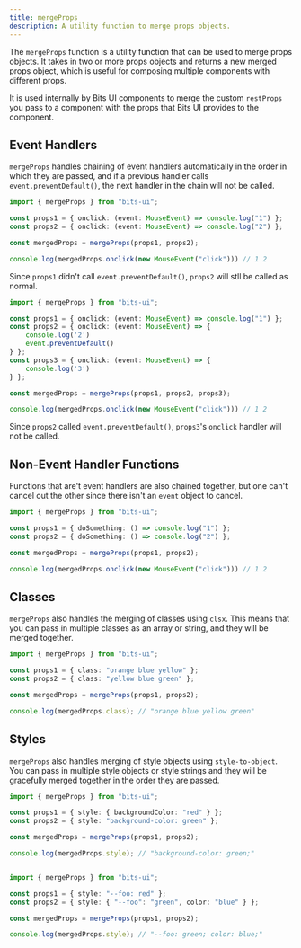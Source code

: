 ```yaml
---
title: mergeProps
description: A utility function to merge props objects.
---
```


The `mergeProps` function is a utility function that can be used to merge props objects. It takes in two or more props objects and returns a new merged props object, which is useful for composing multiple components with different props.

It is used internally by Bits UI components to merge the custom `restProps` you pass to a component with the props that Bits UI provides to the component.

## Event Handlers

`mergeProps` handles chaining of event handlers automatically in the order in which they are passed, and if a previous handler calls `event.preventDefault()`, the next handler in the chain will not be called.

```ts
import { mergeProps } from "bits-ui";

const props1 = { onclick: (event: MouseEvent) => console.log("1") };
const props2 = { onclick: (event: MouseEvent) => console.log("2") };

const mergedProps = mergeProps(props1, props2);

console.log(mergedProps.onclick(new MouseEvent("click"))) // 1 2
```

Since `props1` didn't call `event.preventDefault()`, `props2` will stll be called as normal.

```ts
import { mergeProps } from "bits-ui";

const props1 = { onclick: (event: MouseEvent) => console.log("1") };
const props2 = { onclick: (event: MouseEvent) => {
	console.log('2')
	event.preventDefault()
} };
const props3 = { onclick: (event: MouseEvent) => {
	console.log('3')
} };

const mergedProps = mergeProps(props1, props2, props3);

console.log(mergedProps.onclick(new MouseEvent("click"))) // 1 2
```

Since `props2` called `event.preventDefault()`, `props3`'s `onclick` handler will not be called.

## Non-Event Handler Functions

Functions that are't event handlers are also chained together, but one can't cancel out the other since there isn't an `event` object to cancel.

```ts
import { mergeProps } from "bits-ui";

const props1 = { doSomething: () => console.log("1") };
const props2 = { doSomething: () => console.log("2") };

const mergedProps = mergeProps(props1, props2);

console.log(mergedProps.onclick(new MouseEvent("click"))) // 1 2
```

## Classes

`mergeProps` also handles the merging of classes using `clsx`. This means that you can pass in multiple classes as an array or string, and they will be merged together.

```ts
import { mergeProps } from "bits-ui";

const props1 = { class: "orange blue yellow" };
const props2 = { class: "yellow blue green" };

const mergedProps = mergeProps(props1, props2);

console.log(mergedProps.class); // "orange blue yellow green"
```

## Styles

`mergeProps` also handles merging of style objects using `style-to-object`. You can pass in multiple style objects or style strings and they will be gracefully merged together in the order they are passed.

```ts
import { mergeProps } from "bits-ui";

const props1 = { style: { backgroundColor: "red" } };
const props2 = { style: "background-color: green" };

const mergedProps = mergeProps(props1, props2);

console.log(mergedProps.style); // "background-color: green;"
```

```ts

import { mergeProps } from "bits-ui";

const props1 = { style: "--foo: red" };
const props2 = { style: { "--foo": "green", color: "blue" } };

const mergedProps = mergeProps(props1, props2);

console.log(mergedProps.style); // "--foo: green; color: blue;"
```
